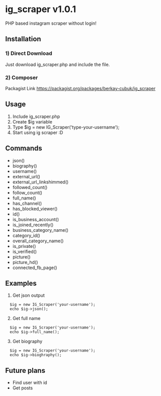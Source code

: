 # ig_scraper v1.0.1
PHP based instagram scraper without login!

## Installation

### 1) Direct Download
Just download ig_scraper.php and include the file.

### 2) Composer
Packagist Link
https://packagist.org/packages/berkay-cubuk/ig_scraper

## Usage

1) Include ig_scraper.php
2) Create $ig variable
3) Type $ig = new IG_Scraper('type-your-username');
4) Start using ig scraper :D

## Commands

- json()
- biography()
- username()
- external_url()
- external_url_linkshimmed()
- followed_count()
- follow_count()
- full_name()
- has_channel()
- has_blocked_viewer()
- id()
- is_business_account()
- is_joined_recently()
- business_category_name()
- category_id()
- overall_category_name()
- is_private()
- is_verified()
- picture()
- picture_hd()
- connected_fb_page()

## Examples

1) Get json output
```
  $ig = new IG_Scraper('your-username');
  echo $ig->json();
```
2) Get full name
```
  $ig = new IG_Scraper('your-username');
  echo $ig->full_name();
```
3) Get biography
```
  $ig = new IG_Scraper('your-username');
  echo $ig->bioghraphy();
```

## Future plans

- Find user with id
- Get posts
